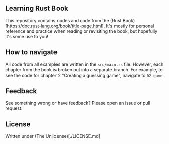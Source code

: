 Learning Rust Book
---

This repository contains nodes and code from the (Rust Book)[https://doc.rust-lang.org/book/title-page.html].
It's mostly for personal reference and practice when reading or revisiting the
book, but hopefully it's some use to you!

## How to navigate
All code from all examples are written in the `src/main.rs` file. However, each
chapter from the book is broken out into a separate branch. For example, to see
the code for chapter 2 "Creating a guessing game", navigate to `02-game`.

## Feedback
See something wrong or have feedback? Please open an issue or pull request.

## License
Written under (The Unlicense)[./LICENSE.md]
